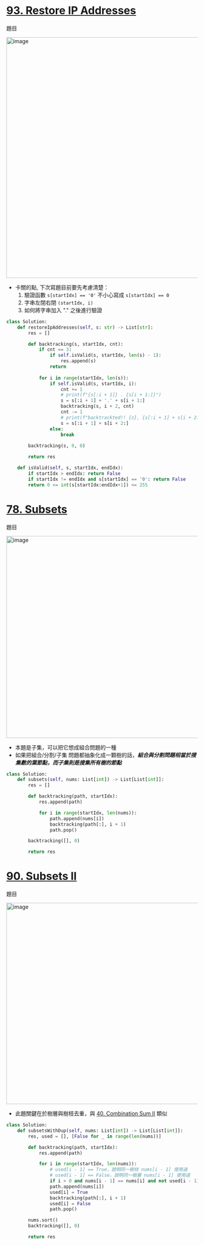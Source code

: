 # [93. Restore IP Addresses](https://leetcode.com/problems/restore-ip-addresses/description/)
題目

<img width="633" alt="image" src="https://github.com/user-attachments/assets/88f32b58-f12d-44b2-aa23-fdba0fd2b876">

- 卡關的點, 下次寫題目前要先考慮清楚：
  1.  驗證函數 `s[startIdx] == '0'` 不小心寫成 `s[startIdx] == 0`
  2.  字串左閉右閉 `(startIdx, i)`
  3.  如何將字串加入 "." 之後進行驗證
```python
class Solution:
    def restoreIpAddresses(self, s: str) -> List[str]:
        res = []

        def backtracking(s, startIdx, cnt):
            if cnt == 3:
                if self.isValid(s, startIdx, len(s) - 1):
                    res.append(s)
                return
            
            for i in range(startIdx, len(s)):
                if self.isValid(s, startIdx, i):
                    cnt += 1
                    # print(f"{s[:i + 1]} . {s[i + 1:]}")
                    s = s[:i + 1] + '.' + s[i + 1:]
                    backtracking(s, i + 2, cnt)
                    cnt -= 1
                    # print(f"backtrackted!! {s}, {s[:i + 1] + s[i + 2:]}")
                    s = s[:i + 1] + s[i + 2:]
                else:
                    break
            
        backtracking(s, 0, 0)

        return res

    def isValid(self, s, startIdx, endIdx):
        if startIdx > endIdx: return False
        if startIdx != endIdx and s[startIdx] == '0': return False
        return 0 <= int(s[startIdx:endIdx+1]) <= 255
```

# [78. Subsets](https://leetcode.com/problems/subsets/description/)
題目

<img width="531" alt="image" src="https://github.com/user-attachments/assets/e2885f67-9e60-4095-8a48-9c2d7e7f4ea7">

- 本題是子集，可以把它想成組合問題的一種
- 如果把組合/分割/子集 問題都抽象化成一顆樹的話，***組合與分割問題相當於搜集數的葉節點，而子集則是搜集所有樹的節點***
```python
class Solution:
    def subsets(self, nums: List[int]) -> List[List[int]]:
        res = []

        def backtracking(path, startIdx):
            res.append(path)

            for i in range(startIdx, len(nums)):
                path.append(nums[i])
                backtracking(path[:], i + 1)
                path.pop()

        backtracking([], 0)

        return res
```

# [90. Subsets II](https://leetcode.com/problems/subsets-ii/description/)
題目

<img width="529" alt="image" src="https://github.com/user-attachments/assets/e6ffc945-2063-418d-8d5f-858ea54f550c">

- 此題關鍵在於樹層與樹枝去重，與 [40. Combination Sum II](https://leetcode.com/problems/combination-sum-ii/description/) 類似
```python
class Solution:
    def subsetsWithDup(self, nums: List[int]) -> List[List[int]]:
        res, used = [], [False for _ in range(len(nums))]

        def backtracking(path, startIdx):
            res.append(path)

            for i in range(startIdx, len(nums)):
                # used[i - 1] == True，說明同一樹枝 nums[i - 1] 使用過
                # used[i - 1] == False，說明同一樹層 nums[i - 1] 使用過
                if i > 0 and nums[i - 1] == nums[i] and not used[i - 1]: continue
                path.append(nums[i])
                used[i] = True
                backtracking(path[:], i + 1)
                used[i] = False
                path.pop()

        nums.sort()
        backtracking([], 0)

        return res
```
